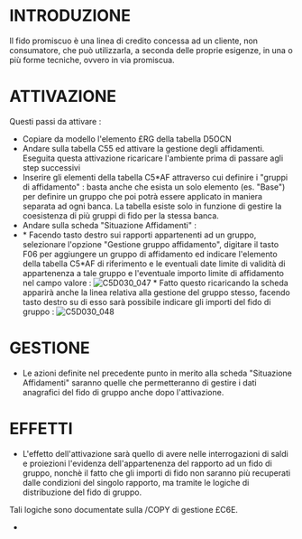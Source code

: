 # INTRODUZIONE

Il fido promiscuo è una linea di credito concessa ad un cliente, non consumatore, che può utilizzarla, a seconda delle proprie esigenze, in una o più forme tecniche, ovvero in via promiscua.

# ATTIVAZIONE

Questi passi da attivare : 
-  Copiare da modello l'elemento £RG della tabella D5OCN
-  Andare sulla tabella C55 ed attivare la gestione degli affidamenti. Eseguita questa attivazione ricaricare l'ambiente prima di passare agli step successivi
-  Inserire gli elementi della tabella C5\*AF attraverso cui definire i "gruppi di affidamento" :  basta anche che esista un solo elemento (es. "Base") per definire un gruppo che poi potrà essere applicato in maniera separata ad ogni banca. La tabella esiste solo in funzione di gestire la coesistenza di più gruppi di fido per la stessa banca.
-  Andare sulla scheda "Situazione Affidamenti" : 
- \* Facendo tasto destro sui rapporti appartenenti ad un gruppo, selezionare l'opzione "Gestione gruppo affidamento", digitare il tasto F06 per aggiungere un gruppo di affidamento ed indicare l'elemento della tabella C5\*AF di riferimento e le eventuali date limite di validità di appartenenza a tale gruppo e l'eventuale importo limite di affidamento nel campo valore : 
![C5D030_047](http://doc.smeup.com/immagini/C5D030_J/C5D030_047.png) \* Fatto questo ricaricando la scheda apparirà anche la linea relativa alla gestione del gruppo stesso, facendo tasto destro su di esso sarà possibile indicare gli importi del fido di gruppo : 
![C5D030_048](http://doc.smeup.com/immagini/C5D030_J/C5D030_048.png)
# GESTIONE
-  Le azioni definite nel precedente punto in merito alla scheda "Situazione Affidamenti" saranno quelle che permetteranno di gestire i dati anagrafici del fido di gruppo anche dopo l'attivazione.

# EFFETTI
-  L'effetto dell'attivazione sarà quello di avere nelle interrogazioni di saldi e proiezioni l'evidenza dell'appartenenza del rapporto ad un fido di gruppo, nonchè il fatto che gli importi di fido non saranno più recuperati dalle condizioni del singolo rapporto, ma tramite le logiche di distribuzione del fido di gruppo.

Tali logiche sono documentate sulla /COPY di gestione £C6E.
- [](Sorgenti/OJ/PGM/TSTC6E)

